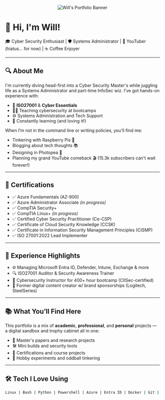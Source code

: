<!-- Header with custom banner -->
<p align="center">
  <img src="your-banner-image.png" alt="Will's Portfolio Banner" />
</p>

# 👋 Hi, I'm Will!

🎓 Cyber Security Enthusiast | 🛡️ Systems Administrator | 🎥 YouTuber (hiatus... for now) | ☕  Coffee Enjoyer

---

## 🔍 About Me

I'm currently diving head-first into a Cyber Security Master's while juggling life as a Systems Administrator and part-time InfoSec wiz. I’ve got hands-on experience with:

- 🔐 **ISO27001** & **Cyber Essentials**
- 🧑‍🏫 Teaching cybersecurity at bootcamps
- ⚙️ Systems Administration and Tech Support
- 🧠 Constantly learning (and loving it!)

When I’m not in the command line or writing policies, you’ll find me:

- Tinkering with Raspberry Pis 🧪
- Blogging about tech thoughts 📚
- Designing in Photopea 🎨
- Planning my grand YouTube comeback 🎬 (15.3k subscribers can't wait forever!)

---

## 🧾 Certifications

- ✅ Azure Fundamentals (AZ-900)
- ✅ Azure Administrator Associate *(in progress)*
- ✅ CompTIA Security+
- ✅ CompTIA Linux+ *(in progress)*
- ✅ Certified Cyber Security Practitioner (Ce-CSP)
- ✅ Certificate of Cloud Security Knowledge (CCSK)
- ✅ Certificate in Information Security Management Principles (CISMP)
- ✅ ISO 27001:2022 Lead Implementer

---

## 💼 Experience Highlights

- 🌐 Managing Microsoft Entra ID, Defender, Intune, Exchange & more
- 🔍 ISO27001 Auditor & Security Awareness Trainer
- 🧠 Cybersecurity Instructor for 400+ hour bootcamp (CIISec-certified)
- 🎨 Former digital content creator w/ brand sponsorships (Logitech, SteelSeries)

---

## 📚 What You’ll Find Here

This portfolio is a mix of **academic**, **professional**, and **personal** projects — a digital sandbox and trophy cabinet all in one:

- 🧾 Master's papers and research projects
- 🛠️ Mini builds and security tools
- 🏅 Certifications and course projects
- 🧪 Hobby experiments and oddball tinkering

---

## 🛠️ Tech I Love Using

```bash
Linux | Bash | Python | Powershell | Azure | Entra ID | Docker | Git | Raspberry Pi
